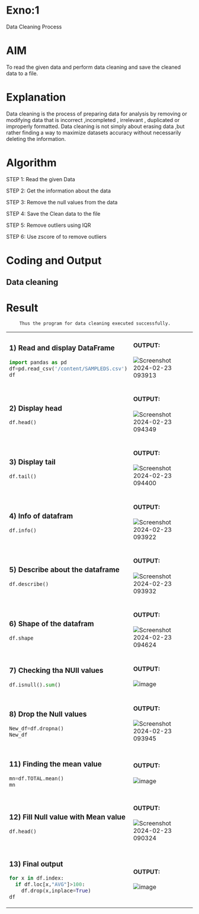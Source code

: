 # Exno:1
Data Cleaning Process

# AIM
To read the given data and perform data cleaning and save the cleaned data to a file.

# Explanation
Data cleaning is the process of preparing data for analysis by removing or modifying data that is incorrect ,incompleted , irrelevant , duplicated or improperly formatted. Data cleaning is not simply about erasing data ,but rather finding a way to maximize datasets accuracy without necessarily deleting the information.

# Algorithm
STEP 1: Read the given Data

STEP 2: Get the information about the data

STEP 3: Remove the null values from the data

STEP 4: Save the Clean data to the file

STEP 5: Remove outliers using IQR

STEP 6: Use zscore of to remove outliers

# Coding and Output
## Data cleaning
<table>
  <tr>
    <td width=50%>

### 1) Read and display DataFrame
```Python
import pandas as pd
df=pd.read_csv('/content/SAMPLEDS.csv')
df
```
  </td>
  <td>
              
#### OUTPUT:

![Screenshot 2024-02-23 093913](https://github.com/Saravana-kumar369/exno1/assets/117925254/a182c469-49bf-4526-8b1b-f9ed6e3892b3)

</td>
</tr>
<tr>
  <td width=50%>
              
### 2) Display head
```Python
df.head()
```
  </td>
  <td>

              
#### OUTPUT:
![Screenshot 2024-02-23 094349](https://github.com/Saravana-kumar369/exno1/assets/117925254/7afbda54-a075-400b-9f86-99dc7b0effba)
</td>
</tr>
<tr>
  <td width=50%>

### 3) Display tail
```Python
df.tail()
```
  </td>
  <td>
              
#### OUTPUT:
![Screenshot 2024-02-23 094400](https://github.com/Saravana-kumar369/exno1/assets/117925254/eabfa547-031e-494b-9c54-d181c06bb65a)
</td>
</tr>
<tr>
  <td width=50%>

### 4) Info of datafram
```Python
df.info()
```
  </td>
  <td>
              
#### OUTPUT:
![Screenshot 2024-02-23 093922](https://github.com/Saravana-kumar369/exno1/assets/117925254/f050e6e3-9257-425c-9168-d65923a7f56d)

</td>
</tr>
<tr>
  <td width=50%>

### 5) Describe about the dataframe
```Python
df.describe()
```
  </td>
  <td>
              
#### OUTPUT:
![Screenshot 2024-02-23 093932](https://github.com/Saravana-kumar369/exno1/assets/117925254/f2b8f997-2a69-43c4-9f0a-7b232254da9b)

</td>
</tr>
<tr>
  <td width=50%>

### 6) Shape of the datafram
```Python
df.shape
```
  </td>
  <td>
              
#### OUTPUT:
![Screenshot 2024-02-23 094624](https://github.com/Saravana-kumar369/exno1/assets/117925254/a4916e0a-99d9-4593-9759-3129ae4e1847)

</td>
</tr>
<tr>
  <td width=50%>

### 7) Checking tha NUll values
```Python
df.isnull().sum()
```
  </td>
  <td>
              
#### OUTPUT:
![image](https://github.com/Saravana-kumar369/exno1/assets/117925254/30ee83ce-fc4e-4421-8fcd-abc955c2738c)

</td>
</tr>
<tr>
  <td width=50%>

### 8) Drop the Null values
```Python
New_df=df.dropna()
New_df
```
  </td>
  <td>
              
#### OUTPUT:
![Screenshot 2024-02-23 093945](https://github.com/Saravana-kumar369/exno1/assets/117925254/76f0d7b6-8121-4545-b48b-e17293f4a961)

</td>
</tr>
<tr>
  <td width=50%>

### 11) Finding the mean value
```Python
mn=df.TOTAL.mean()
mn
```
  </td>
  <td>
              
#### OUTPUT:

![image](https://github.com/Saravana-kumar369/exno1/assets/117925254/7da7b89e-cc5a-4bd6-a1e8-efb4ea99cd8e)


</td>
</tr>
<tr>
  <td width=50%>

### 12) Fill Null value with Mean value
```Python
df.head()
```
  </td>
  <td>
              
#### OUTPUT:
![Screenshot 2024-02-23 090324](https://github.com/MAHESWARAN2004/Expno1/assets/119478181/a0a06f86-f464-4d33-935a-a00fbd2d3ef4)
</td>
</tr>
<tr>
  <td width=50%>

### 13) Final output
```Python
for x in df.index:
  if df.loc[x,"AVG"]>100:
    df.drop(x,inplace=True)
df
```
  </td>
  <td>
              
#### OUTPUT:

![image](https://github.com/LATHIKESHWARAN/exno1/assets/119393556/fb8391ca-d62a-4e26-a1aa-a15d27a884f9)

</td>
</tr>

# Result
         Thus the program for data cleaning executed successfully.
         
